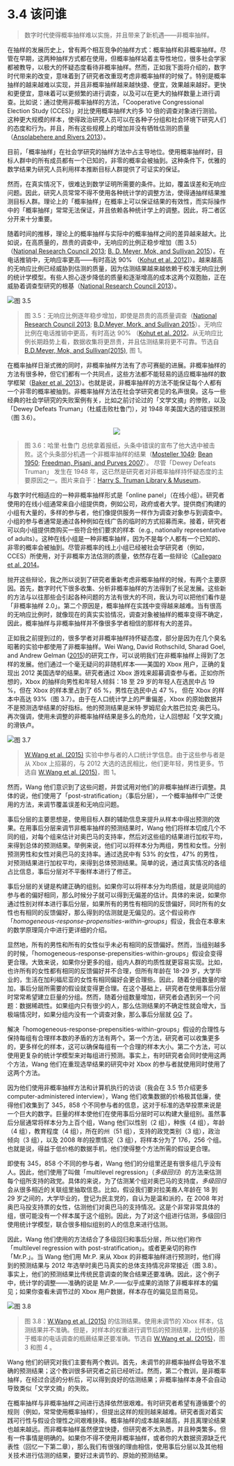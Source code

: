 # 3.4 该问谁
> 数字时代使得概率抽样难以实施，并且带来了新机遇——非概率抽样。

在抽样的发展历史上，曾有两个相互竞争的抽样方式：概率抽样和非概率抽样。尽管在早期，这两种抽样方式都在使用，但概率抽样站着主导性地位，很多社会学家都被教导，以极大的怀疑态度看待非概率抽样。然而，正如我下面将介绍的，数字时代带来的改变，意味着到了研究者改重现考虑非概率抽样的时候了。特别是概率抽样的越来越难以实现，并且非概率抽样越来越快捷、便宜，效果越来越好。更快和更便宜，意味着可以更频繁的进行调查，以及可以在更大的抽样数量上进行调查。比如说：通过使用非概率抽样的方法，「Cooperative Congressional Election Study (CCES)」对比使用概率抽样大约多 10 倍的调查对象进行测验。这种更大规模的样本，使得政治研究人员可以在各种子分组和社会环境下研究人们的态度和行为。并且，所有这些规模上的增加并没有牺牲估测的质量（[Ansolabehere and Rivers 2013](https://doi.org/10.1146/annurev-polisci-022811-160625)）。

目前，「概率抽样」在社会学研究的抽样方法中占主导地位。使用概率抽样时，目标人群中的所有成员都有一个已知的，非零的概率会被抽到。这种条件下，优雅的数学结果为研究人员利用样本推断目标人群提供了可证实的保证。

然而，在真实情况下，很难达到数学证明所需要的条件。比如，覆盖误差和无响应问题。因此，研究人员常常不得不使用各种统计学的调整方法，使得通抽样结果推测目标人群。理论上的「概率抽样」在概率上可以保证结果的有效性，而实际操作中的「概率抽样」常常无法保证，并且依赖各种统计学上的调整。因此，将二者区分开来十分重要。

随着时间的推移，理论上的概率抽样与实际中的概率抽样之间的差异越来越大。比如说，在高质量的，昂贵的调查中，无响应的比例正稳步增加（图 3.5）（[National Research Council 2013](http://www.nap.edu/catalog/18293); [B. D. Meyer, Mok, and Sullivan 2015](https://doi.org/10.1257/jep.29.4.199)）。在电话推销中，无响应率更高——有时高达 90% （[Kohut et al. 2012](http://www.people-press.org/files/legacy-pdf/Assessing%20the%20Representativeness%20of%20Public%20Opinion%20Surveys.pdf)]）。越来越高的无响应比例已经威胁到估测的质量，因为估测结果越来越依赖于校准无响应比例的统计学模型。有些人担心逐步降低的质量和逐渐增高的成本这两个双胞胎，正在威胁着调查型研究的根基（[National Research Council 2013](http://www.nap.edu/catalog/18293)）。

![图 3.5](https://www.bitbybitbook.com/figures/chapter3/bitbybit3-5_meyer_household_2015_fig1.png)
> 图 3.5：无响应比例逐年稳步增加，即使是昂贵的高质量调查（[National Research Council 2013](http://www.nap.edu/catalog/18293); [B.D.Meyer, Mork, and Sullivan 2015](https://doi.org/10.1257/jep.29.4.199)）。无响应比例在电话推销中更高，有时高达 90% （[Kohut et al. 2012](http://www.people-press.org/files/legacy-pdf/Assessing%20the%20Representativeness%20of%20Public%20Opinion%20Surveys.pdf)。从无响应比例长期趋势上看，数据收集将更昂贵，并且估测结果将更不可靠。节选自 [B.D.Meyer, Mok, and Sullivan(2015)](https://doi.org/10.1257/jep.29.4.199), 图 1。

在概率抽样日渐式微的同时，非概率抽样方法有了亦可赛艇的进展。非概率抽样的方法有很多种，但它们都有一个共同点，这些方法都不能轻易的适应概率抽样的数学框架（[Baker et al. 2013](https://doi.org/10.1093/jssam/smt008)）。也就是说，非概率抽样的方法不能保证每个人都有一个非零的概率被抽到。非概率抽样方法在社会学研究者见的名声很臭。这与一些经典的社会学研究的失败案例有关，比如之前讨论过的「文学文摘」的惨败，以及「Dewey Defeats Truman」（杜威击败杜鲁门），对 1948 年美国大选的错误预测（图 3.6）。

<div align="center"><img src="https://www.bitbybitbook.com/figures/chapter3/bitbybit3-6_dewey_defeats_truman_chicago_trib.png"/></div>

> 图 3.6：哈里·杜鲁门 总统拿着报纸，头条中错误的宣布了他大选中被击败。这个头条部分机遇一个非概率抽样的结果（[Mosteller 1049](https://academic.oup.com/sf/article-abstract/29/4/458/2225672?redirectedFrom=fulltext); [Bean 1950](https://doi.org/10.2307/2280305); [Freedman, Pisani, and Purves 2007](https://books.wwnorton.com/books/webad.aspx?id=11597)）。 尽管「Dewey Defeats Truman」 发生在 1948 年，这已然是研究者对非概率抽样持怀疑态度的主要原因之一。图片来自于：[Harry S. Truman Library & Museum](https://www.trumanlibrary.org/photographs/view.php?id=44305)。

与数字时代相适应的一种非概率抽样形式是「online panel」（在线小组）。研究者使用的在线小组通常来自小组提供商，例如公司，政府或者大学。提供商们构建的小组有大量的，多样的参与者，他们像提供服务一样作为调查对象参与到调查中。小组的参与者通常是通过各种例如在线广告的临时的方式招募而来。接着，研究者可以向小组提供商购买一些符合他们要求的样本（e.g., nationally representative of adults）。这种在线小组是一种非概率抽样，因为不是每个人都有一个已知的、非零的概率会被抽到。尽管非概率的线上小组已经被社会学研究者（例如，CCES）所使用，对于非概率方法估测的质量，依然存在着一些辩论（[Callegaro et al. 2014](https://www.wiley.com/en-us/Online+Panel+Research%3A+A+Data+Quality+Perspective-p-9781119941774)。

抛开这些辩论，我之所以说到了研究者重新考虑非概率抽样的时候，有两个主要原因。首先，数字时代下很多收集、分析非概率抽样的方法得到了长足发展。这些新的方法与以往那些会引起各种问题的方法有很大的不同，我认为可以把他们看作是「非概率抽样 2.0」。第二个原因是，概率抽样在实践中变得越来越难。当有很高的无响应比例时，就像现在的真实实验情况，调查对象被抽样的概率变得不确定，因此，概率抽样与非概率抽样并不像很多学者相信的那样有大的差异。

正如我之前提到过的，很多学者对非概率抽样持怀疑态度，部分是因为在几个臭名昭著的实验中都使用了非概率抽样。Wei Wang, David Rothschild, Sharad Goel, and Andrew Gelman ([2015](https://doi.org/10.1016/j.ijforecast.2014.06.001))的研究工作，可以说明我们在非概率抽样上得到了怎样的发展。他们通过一个毫无疑问的非随机样本——美国的 Xbox 用户，正确的复现出 2012 美国选举的结果。研究者通过 Xbox 游戏来超募调查参与者。正如你所想的，Xbox 的抽样向男性和年轻人倾斜：18 至 29 岁的年轻人在选民中占 19 %，但在 Xbox 的样本里占到了 65 %，男性在选民中占 47 %， 但在 Xbox 的样本中高达 93%（图 3.7）。由于在人口统计学上的严重偏差，Xbox 的原始数据并不是预测选举结果的好指标。他的预测结果是米特·罗姆尼会大胜巴拉克·奥巴马。再次强调，使用未调整的非概率抽样结果是多么的危险，让人回想起「文学文摘」的滑铁卢。

![图 3.7](https://www.bitbybitbook.com/figures/chapter3/bitbybit3-7_wang_forecasting_2015_fig1.png)
> [W.Wang et al. (2015)](https://doi.org/10.1016/j.ijforecast.2014.06.001) 实验中参与者的人口统计学信息。由于这些参与者是从 Xbox 上招募的，与 2012 大选的选民相比，他们更年轻，男性更多。节选自 [W.Wang et al. (2015)](https://doi.org/10.1016/j.ijforecast.2014.06.001)，图 1。

然而，Wang 他们意识到了这些问题，并尝试用对他们的非概率抽样进行调整。具体的说，他们使用了「post-stratification」（事后分层），一个概率抽样中广泛使用的方法，来调节覆盖误差和无响应问题。

事后分层的主要思想是，使用目标人群的辅助信息来提升从样本中得出预测的效果。在用事后分层来调节非概率抽样的预测结果时，Wang 他们将样本切成几个不同的组，对每个组来估计对奥巴马的支持率，然后对这些组的结果进行加权平均，来得到总体的预测结果。举例来说，他们可以将样本分为两组，男性和女性。分别预测男性和女性对奥巴马的支持率。通过选民中有 53% 的女性，47% 的男性，对预测结果进行加权平均，来得到总体预测结果。简单的说，通过真实情况的各组占比信息，事后分层对不平衡样本进行了修正。

事后分层的关键是构建正确的组别。如果你可以将样本分为均质组，就是说同组的参与者的偏好相同，那么时候分子就可以得到无偏差的估计。具体的来说，如果你通过性别对样本进行事后分层，如果所有的男性有相同的反馈偏好，同时所有的女性也有相同的反馈偏好，那么得到的估测就是无偏见的。这个假设称作「*homogeneous-response-propensities-within-groups*」假设，我会在本章末的数学原理简介中进行更详细的介绍。

显然地，所有的男性和所有的女性似乎未必有相同的反馈偏好。然而，当组别越多的时候，「homogeneous-response-prepensities-within-groups」假设会变得更合理。大致来说，如果你分更多的组，组内人群的均质性就更容易实现。比如，也许所有的女性都有相同的反馈偏好并不合理，但所有年龄在 18-29 岁，大学毕业的，生活在加利福尼亚的女性有相同偏好会更合理些。因此，随着分组数量的增加，事后分层所需要的假设就变得更合理。在这个基础上，研究者在使用事后分层时常常希望建立巨量的分组。然而，随着分组数量增加，研究者会遇到另一个问题：数据稀疏性。如果组内只有很少的人，那么估测结果的不确定性就会增大，当极端情况时，如果分组内没有一个调查对象，那么事后分层就 [GG](https://baike.baidu.com/item/GG/2256001) 了。

解决「homogeneous-response-prepensities-within-groups」假设的合理性与保持每组有合理样本数的矛盾的方法有两个。第一个方法，研究者可以收集更多的，更多样化的样本，这可以确保每组有一个合理的样本大小。第二个方法，可以使用更复杂的统计学模型来对每组进行预测。事实上，有时研究者会同时使用这两个方法，Wang 他们在重现选举结果的研究中对 Xbox 的参与者就使用同时使用了这两个方法。

因为他们使用非概率抽样方法和计算机执行的访谈（我会在 3.5 节介绍更多 computer-administered interview），Wang 他们收集数据的价格极其低廉，使得他们收集到了 345，858 个不同参与者的信息，这对于标准的选举投票来说是一个巨大的数字。巨量的样本使他们在使用事后分层时可以构建大量组别。虽然事后分层通常将样本分为上百个组，Wang 他们以性别（2 组），种族（4 组），年龄（4 组），教育程度（4 组），所在的州（51 组），支持的政党类别（3 组），政治倾向（3 组），以及 2008 年的投票情况（3 组），将样本分为了 176，256 个组。也就是说，得益于低价格的数据手机，他们使得整个方法所需的假设更合理。

即使有 345，858 个不同的参与者，Wang 他们的分组里还是有很多组几乎没有人。因此，他们使用了叫做「multilevel regression」（*多级回归*）的方法来估测每个组所支持的政党。具体的来说，为了估测某个组对奥巴马的支持度，*多级回归* 会从很多相近的关联组里抽取信息。比如，假设我们要对拉美裔人年龄在 18 到 29 岁之间的，大学毕业的，登记为民主党的，自认为是温和派的，在 2008 年对奥巴马投支持票的女性，估测他们对奥巴马的支持情况。这是个非常非常具体的组，很可能没有一个样本属于这个组别。因此，为了对这个组进行估测，多级回归使用统计学模型，联合很多相似组别的人的信息来进行估测。

因此，Wang 他们使用的方法结合了多级回归和事后分层，所以他们称作「multilevel regression with post-stratification」。或者更亲切的称作「Mr.P.」。当 Wang 他们用 Mr.P. 来从 Xbox 的非概率抽样进行预测时，他们得到的预测结果与 2012 年选举时奥巴马真实的总体支持情况非常接近（图 3.8）。事实上，他们的预测结果比传统民意调查的聚合结果还要准确。因此，这个例子中，统计学的调整——准确的说是 Mr.P.——似乎成果的消除了非概率样本的偏见；如果你查看未调节过的 Xbox 用户数据，样本存在的偏见显而易见。

![图 3.8](https://www.bitbybitbook.com/figures/chapter3/bitbybit3-8_wang_forecasting_2015_fig2_and_3.png)
> 图 3.8：[W.Wang et al. (2015)](https://doi.org/10.1016/j.ijforecast.2014.06.001) 的估测结果。使用未调节的 Xbox 样本，估测结果并不准确。但是，对样本的权重进行调节后的预测结果，比传统的基于概率的电话调查的瓶蕨结果还要准确。节选自 [W.Wang et al. (2015)](https://doi.org/10.1016/j.ijforecast.2014.06.001)，图 3 和图 4 。

Wang 他们的研究对我们主要有两个教训。首先，未调节的非概率抽样会导致不准确的预测结果；这个教训很多研究者之前已经听过。然而，第二个教训，是非概率抽样，在经过合适的分析后，可以得到良好的估测结果；非概率抽样本身不会自动导致类似「文学文摘」的失败。

在概率抽样与非概率抽样之间进行选择依然很艰难。有时研究者希望有遵循要个的规则（例如，常常使用概率抽样），但提出这样的规则越来越难。研究者面对着实践可行性与假设合理性之间艰难抉择。概率抽样的成本越来越高，并且离理论结果也越来越远。而非概率抽样虽然便宜快捷，但研究者不太熟悉，并且种类繁多。但有一件事情是明确的。如果你不得不使用非概率抽样，或者你的大数据资源缺乏代表性（回忆一下第二章），那么我们有很强的理由相信，使用事后分层以及其他相关技术进行估测的结果，要好过未调节的、原始的预测结果。

